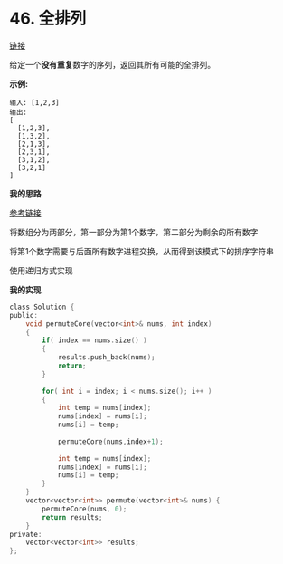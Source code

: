 # 46. 全排列

[链接](https://leetcode-cn.com/problems/permutations/description/)

给定一个**没有重复**数字的序列，返回其所有可能的全排列。

**示例:**

```
输入: [1,2,3]
输出:
[
  [1,2,3],
  [1,3,2],
  [2,1,3],
  [2,3,1],
  [3,1,2],
  [3,2,1]
]
```

**我的思路**

[参考链接](https://github.com/guanjunjian/Interview-Summary/blob/master/notes/algorithms/剑指offer/38-字符串的排序.md)

将数组分为两部分，第一部分为第1个数字，第二部分为剩余的所有数字

将第1个数字需要与后面所有数字进程交换，从而得到该模式下的排序字符串

使用递归方式实现

**我的实现**

```c
class Solution {
public:
    void permuteCore(vector<int>& nums, int index)
    {
        if( index == nums.size() )
        {
            results.push_back(nums);
            return;
        }
        
        for( int i = index; i < nums.size(); i++ )
        {
         	int temp = nums[index];
            nums[index] = nums[i];
            nums[i] = temp;
            
            permuteCore(nums,index+1);
            
            int temp = nums[index];
            nums[index] = nums[i];
            nums[i] = temp;
        }
    }
    vector<vector<int>> permute(vector<int>& nums) {
        permuteCore(nums, 0);
        return results;
    }
private:
    vector<vector<int>> results;
};
```

